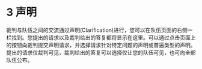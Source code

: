 # 3 声明

裁判与队伍之间的交流通过声明(Clarification)进行，您可以在队伍页面的右侧一栏找到。您提出的请求以及裁判给出的答复都将显示在这里。可以通过点击页面上的按钮向裁判提交声明请求，并选择请求针对特定问题的声明或普遍类型的声明。提出的请求仅裁判可见，裁判给出的答复可以选择仅让您的队伍可见，也可向全部队伍公布。